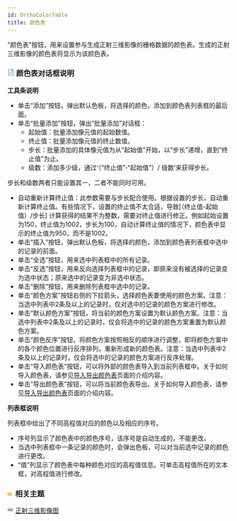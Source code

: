 ```yaml
---
id: OrthoColorTable
title: 颜色表
---
```

“颜色表”按钮，用来设置参与生成正射三维影像的栅格数据的颜色表。生成的正射三维影像的颜色表将显示为该颜色表。

### ![](../../../img/read.gif) 颜色表对话框说明

**工具条说明**

  * 单击“添加”按钮，弹出默认色板，将选择的颜色，添加到颜色表列表框的最后面。
  * 单击“批量添加”按钮，弹出“批量添加”对话框： 
    * 起始值：批量添加像元值的起始数值。
    * 终止值：批量添加像元值的终止数值。
    * 步长：批量添加的具体像元值为从“起始值”开始，以“步长”递增，直到“终止值”为止。
    * 级数：添加多少级，通过‘（“终止值”-“起始值”）/ 级数’来获得步长。

步长和级数两者只能设置其一，二者不能同时可用。

  * 自动重新计算终止值：此参数需要与步长配合使用。根据设置的步长，自动重新计算终止值。有些情况下，设置的终止值不太合适，导致[（终止值-起始值）/步长] 计算获得的结果不为整数，需要对终止值进行修正。例如起始设置为150，终止值为1002，步长为100，自动计算终止值的情况下，颜色表中显示的终止值为950，而不是1002。
  * 单击“插入”按钮，弹出默认色板，将选择的颜色，添加到颜色表列表框中选中的记录的前面。
  * 单击“全选”按钮，用来选中列表框中的所有记录。 
  * 单击“反选”按钮，用来反向选择列表框中的记录，即原来没有被选择的记录变为选中状态；原来选中的记录变为非选中状态。
  * 单击“删除”按钮，用来删除列表框中选中的记录。
  * 单击“颜色方案”按钮右侧的下拉箭头，选择颜色表要使用的颜色方案。注意：当选中列表中2条及以上的记录时，仅对选中的记录的颜色方案进行修改。
  * 单击“默认颜色方案”按钮，将当前的颜色方案设置为默认颜色方案。注意：当选中列表中2条及以上的记录时，仅会将选中的记录的颜色方案重置为默认颜色方案。
  * 单击“颜色反序”按钮，将颜色方案按照相反的顺序进行调整，即将颜色方案中的各个颜色位置进行反序排列，重新形成新的颜色表。注意：当选中列表中2条及以上的记录时，仅会将选中的记录的颜色方案进行反序处理。
  * 单击“导入颜色表”按钮，可以将外部的颜色表导入到当前列表框中。关于如何导入颜色表，请参见[导入导出颜色表](ImportExport)页面的介绍内容。
  * 单击“导出颜色表”按钮，可以将当前颜色表导出。关于如何导入颜色表，请参见[导入导出颜色表](ImportExport)页面的介绍内容。

**列表框说明**

列表框中给出了不同高程值对应的颜色以及相应的序号。

  * 序号列显示了颜色表中的颜色序号，该序号是自动生成的，不能更改。
  * 当选中列表框中一条记录的颜色时，会弹出色板，可以对当前选中记录的颜色进行更改。
  * “值”列显示了颜色表中每种颜色对应的高程值信息。可单击高程值所在的文本框，对高程值进行修改。

### ![](../../../img/seealso.png) 相关主题

![](../../../img/smalltitle.png) [正射三维影像图](AboutHillShade)

